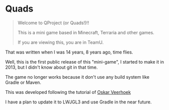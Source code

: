 # Quads

> Welcome to QProject (or Quads!)!!
>
> This is a mini game based in Minecraft, Terraria and other games.
>
> If you are viewing this, you are in TeamU.

That was written when I was 14 years, 8 years ago, time flies.

Well, this is the first public release of this "mini-game", I started to make it in 2013, but I didn't know about git in that time.

The game no longer works because it don't use any build system like Gradle or Maven.

This was developed following the tutorial of [Oskar Veerhoek](https://www.youtube.com/watch?v=7G_xtkvyleM)

I have a plan to update it to LWJGL3 and use Gradle in the near future.
